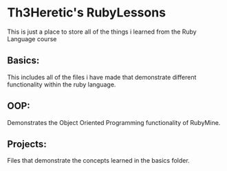 <h1>Th3Heretic's RubyLessons</h1>

<p>This is just a place to store all of the things i learned from the Ruby Language course</p>

<h2>Basics:</h2>
<p>This includes all of the files i have made that demonstrate different functionality within the ruby language.</p>

<h2>OOP:</h2>
<p>Demonstrates the Object Oriented Programming functionality of RubyMine.</p>

<h2>Projects:</h2>
<p>Files that demonstrate the concepts learned in the basics folder.</p>